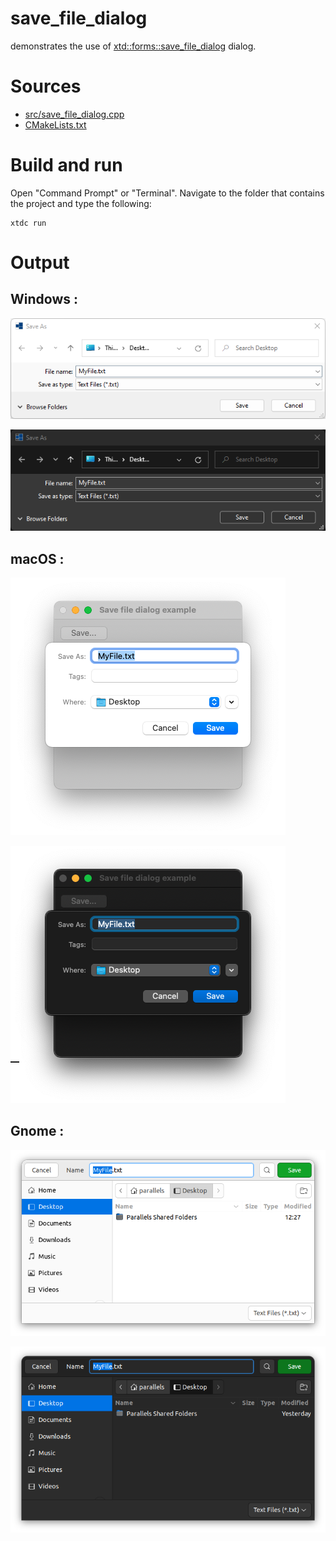 # save_file_dialog

demonstrates the use of [xtd::forms::save_file_dialog](../../../../src/xtd.forms/include/xtd/forms/save_file_dialog.h) dialog.

# Sources

* [src/save_file_dialog.cpp](src/save_file_dialog.cpp)
* [CMakeLists.txt](CMakeLists.txt)

# Build and run

Open "Command Prompt" or "Terminal". Navigate to the folder that contains the project and type the following:

```shell
xtdc run
```

# Output

## Windows :

![Screenshot](../../../../docs/pictures/examples/save_file_dialog_w.png)

![Screenshot](../../../../docs/pictures/examples/save_file_dialog_wd.png)

## macOS :

![Screenshot](../../../../docs/pictures/examples/save_file_dialog_m.png)

![Screenshot](../../../../docs/pictures/examples/save_file_dialog_md.png)

## Gnome :

![Screenshot](../../../../docs/pictures/examples/save_file_dialog_g.png)

![Screenshot](../../../../docs/pictures/examples/save_file_dialog_gd.png)
